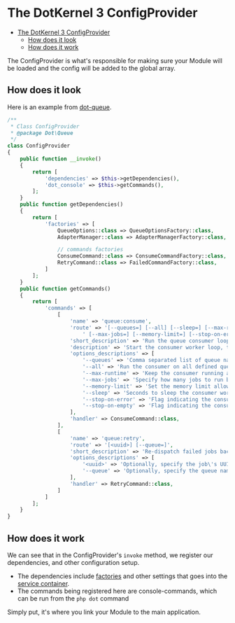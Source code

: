 # The DotKernel 3 ConfigProvider

- [The DotKernel 3 ConfigProvider](#the-dotkernel-3-configprovider)
    - [How does it look](#how-does-it-look)
    - [How does it work](#how-does-it-work)

The ConfigProvider is what's responsible for making sure your Module will be loaded and the config will be added to the global array.

## How does it look

Here is an example from [dot-queue](https://github.com/dotkernel/dot-queue).

```php
/**
 * Class ConfigProvider
 * @package Dot\Queue
 */
class ConfigProvider
{
    public function __invoke()
    {
        return [
            'dependencies' => $this->getDependencies(),
            'dot_console' => $this->getCommands(),
        ];
    }
    public function getDependencies()
    {
        return [
            'factories' => [
                QueueOptions::class => QueueOptionsFactory::class,
                AdapterManager::class => AdapterManagerFactory::class,

                // commands factories
                ConsumeCommand::class => ConsumeCommandFactory::class,
                RetryCommand::class => FailedCommandFactory::class,
            ]
        ];
    }
    public function getCommands()
    {
        return [
            'commands' => [
                [
                    'name' => 'queue:consume',
                    'route' => '[--queues=] [--all] [--sleep=] [--max-runtime=]' .
                        ' [--max-jobs=] [--memory-limit=] [--stop-on-error] [--stop-on-empty]',
                    'short_description' => 'Run the queue consumer loop',
                    'description' => 'Start the consumer worker loop, to consume jobs from specified queues',
                    'options_descriptions' => [
                        '--queues' => 'Comma separated list of queue names to run, defaults to the default queue',
                        '--all' => 'Run the consumer on all defined queues, round robin',
                        '--max-runtime' => 'Keep the consumer running a specified amount of time only',
                        '--max-jobs' => 'Specify how many jobs to run before closing the consumer',
                        '--memory-limit' => 'Set the memory limit allowed to be used by the consumer',
                        '--sleep' => 'Seconds to sleep the consumer worker if queue is empty',
                        '--stop-on-error' => 'Flag indicating the consumer to stop if an error has occurred',
                        '--stop-on-empty' => 'Flag indicating the consumer to stop if queues are empty',
                    ],
                    'handler' => ConsumeCommand::class,
                ],
                [
                    'name' => 'queue:retry',
                    'route' => '[<uuid>] [--queue=]',
                    'short_description' => 'Re-dispatch failed jobs back into the queue for retrying',
                    'options_descriptions' => [
                        '<uuid>' => 'Optionally, specify the job\'s UUID to retry',
                        '--queue' => 'Optionally, specify the queue name for which to retry jobs'
                    ],
                    'handler' => RetryCommand::class,
                ]
            ]
        ];
    }
}
```

## How does it work

We can see that in the ConfigProvider's `invoke` method, we register our dependencies, and other configuration setup.

- The dependencies include [factories]() and other settings that goes into the [service container]().
- The commands being registered here are console-commands, which can be run from the `php dot` command

Simply put, it's where you link your Module to the main application.
